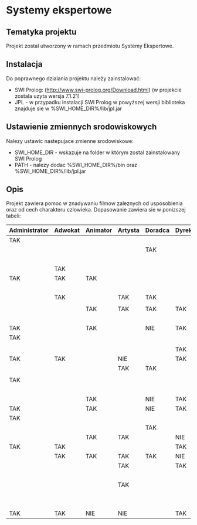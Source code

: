 # Systemy ekspertowe

## Tematyka projektu
Projekt zostal utworzony w ramach przedmiotu Systemy Ekspertowe.

## Instalacja
Do poprawnego dzialania projektu należy zainstalować:
  - SWI Prolog: (http://www.swi-prolog.org/Download.html) (w projekcie zostala uzyta wersja 7.1.21)
  - JPL - w przypadku instalacji SWI Prolog w powyższej wersji biblioteka znajduje sie w  %SWI_HOME_DIR%/lib/jpl.jar
  
## Ustawienie zmiennych srodowiskowych
Nalezy ustawic nastepujace zmienne srodowiskowe:
  - SWI_HOME_DIR - wskazuje na folder w którym zostal zainstalowany SWI Prolog
  - PATH - nalezy dodac %SWI_HOME_DIR%/bin oraz  %SWI_HOME_DIR%/lib/jpl.jar 

## Opis
Projekt zawiera pomoc w znadywaniu filmow zaleznych od usposobienia oraz od cech charakteru czlowieka. Dopasowanie zawiera sie w ponizszej tabeli:

| Administrator | Adwokat | Animator | Artysta | Doradca | Dyrektor | Entuzjasta | Idealista | Innowator | Inspektor | Logik | Mentor | Opiekun | Praktyk | Prezenter | Choleryk | Flegmatyk | Melancholik | Sangwinik |
| --- | --- | --- | --- | --- | --- | --- | --- | --- | --- | --- | --- | --- | --- | --- | --- | --- | --- | --- |
| TAK |  |  |  |  |  |  |  |  |  |  |  |  |  |  | TAK |  |  |  |
|  |  |  |  | TAK |  |  |  |  |  |  |  |  |  |  |  |  |  |  |
|  |  |  |  |  |  |  |  |  |  |  |  | TAK |  |  |  | TAK |  |  |
|  | TAK |  |  |  |  |  |  |  |  |  | TAK |  |  | TAK | TAK | TAK | TAK |  |
| TAK | TAK | TAK |  |  |  | TAK |  | TAK |  |  |  |  |  | TAK | TAK | NIE |  | TAK |
|  |  |  |  |  |  |  |  |  |  |  |  |  |  |  |  | TAK |  |  |
|  | TAK |  | TAK | TAK |  | TAK |  |  |  |  |  |  | TAK |  |  |  |  | TAK |
|  |  |  |  |  |  |  |  |  |  |  |  |  |  |  |  |  |  |  |
|  |  | TAK | TAK | TAK | TAK |  |  |  | NIE | TAK |  |  |  | TAK | TAK |  | TAK | TAK |
|  |  |  |  |  |  |  |  |  |  |  |  |  |  |  | TAK |  |  |  |
| TAK |  | TAK |  | NIE | TAK |  | TAK |  | TAK | TAK | TAK |  |  |  |  | TAK |  |  |
| TAK |  |  |  |  |  |  |  |  |  |  |  |  |  |  |  |  |  |  |
|  |  |  |  |  |  |  |  |  |  |  |  |  |  |  |  |  |  |  |
|  |  |  |  |  | TAK |  | NIE |  |  |  |  | NIE | TAK |  |  |  |  |  |
| TAK | TAK |  | NIE |  | TAK | NIE | TAK | NIE | TAK |  | TAK | TAK | TAK | NIE | TAK |  |  | NIE |
|  |  |  | TAK | TAK |  | TAK |  | TAK |  |  |  |  | TAK | TAK |  |  | NIE | TAK |
|  |  |  |  |  |  |  |  |  |  |  |  |  |  |  |  |  |  |  |
| TAK |  |  |  |  |  |  |  |  |  |  |  | TAK |  |  |  | TAK |  |  |
|  |  |  |  |  |  |  |  |  |  |  |  | TAK |  | TAK |  |  |  |  |
|  |  | TAK |  | NIE | TAK | NIE |  |  | TAK |  |  | TAK |  | NIE |  |  |  |  |
| TAK |  | TAK |  | NIE | TAK |  | TAK |  | TAK | TAK |  |  |  |  |  |  |  |  |
| TAK |  |  |  |  |  |  |  |  |  |  |  |  |  |  |  |  |  |  |
|  |  |  |  | TAK |  | TAK | TAK |  |  |  |  | TAK |  |  |  |  |  |  |
|  |  | TAK | TAK |  | NIE |  |  | TAK | NIE | NIE |  |  |  |  | TAK |  |  | TAK |
| TAK | TAK |  |  |  | TAK | NIE |  | NIE | TAK |  | TAK |  | TAK | NIE |  | TAK |  |  |
|  | TAK | TAK | TAK | TAK | NIE | TAK | TAK | TAK |  |  |  |  |  |  | NIE |  | NIE | TAK |
|  |  |  | TAK |  | TAK | TAK |  | TAK | NIE | TAK | TAK |  |  |  |  |  | TAK | TAK |
|  |  |  |  |  |  |  |  |  |  |  | TAK |  |  |  |  | NIE | NIE |  |
|  |  |  | TAK |  |  |  | TAK |  | NIE |  | TAK |  |  |  | TAK | TAK | TAK | TAK |
|  |  |  |  |  |  |  |  |  |  |  |  | TAK |  |  |  |  |  |  |
|  |  |  |  |  |  |  |  |  |  |  |  |  |  |  | TAK |  |  |  |
| TAK | TAK | NIE | NIE |  | TAK | NIE |  |  | TAK |  |  | TAK |  |  |  | TAK | TAK |  |
